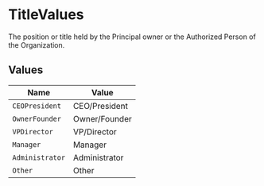 # TitleValues

The position or title held by the Principal owner or the Authorized Person of the Organization.


## Values

| Name            | Value           |
| --------------- | --------------- |
| `CEOPresident`  | CEO/President   |
| `OwnerFounder`  | Owner/Founder   |
| `VPDirector`    | VP/Director     |
| `Manager`       | Manager         |
| `Administrator` | Administrator   |
| `Other`         | Other           |